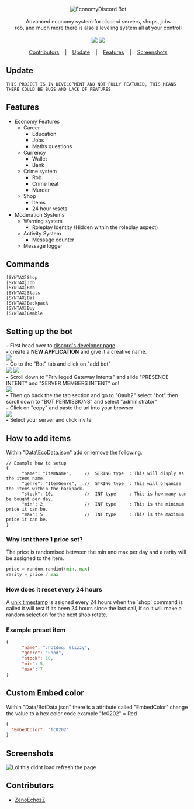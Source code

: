 
<p align=center>

  <img src="https://i.imgur.com/0Eqx8wH.png" alt="EconomyDiscord Bot" />

  <br>
  <br>
  <span>Advanced economy system for discord servers, shops, jobs<br>
rob, and much more there is also a leveling system all at your controll<br></span>
  <br>
  <a target="_blank" href="https://www.python.org/downloads/" title="Python version"><img src="https://img.shields.io/badge/python-3.7|3.8|3.9-green.svg"></a>
  <a target="_blank" href="https://github.com/Rapptz/discord.py" title="Python version"><img src="https://img.shields.io/badge/discord.py-1.6.0-blue.svg"></a>
</p>

<p align="center">
  <a href="#Contributors">Contributors</a>
  &nbsp;&nbsp;&nbsp;|&nbsp;&nbsp;&nbsp;
  <a href="#Update">Update</a>
  &nbsp;&nbsp;&nbsp;|&nbsp;&nbsp;&nbsp;
  <a href="#Features">Features</a>
  &nbsp;&nbsp;&nbsp;|&nbsp;&nbsp;&nbsp;
  <a href="#Screenshots">Screenshots</a>
</p>

## Update
```console
THIS PROJECT IS IN DEVELOPMENT AND NOT FULLY FEATURED, THIS MEANS THERE COULD BE BUGS AND LACK OF FEATURES
```

## Features
* Economy Features
  * Career
    * Education
    * Jobs
    * Maths questions
  * Currency
    * Wallet
    * Bank
  * Crime system
    * Rob
    * Crime heat
    * Murder
  * Shop
    * Items
    * 24 hour resets
* Moderation Systems
  * Warning system
    * Roleplay Identity (Hidden within the roleplay aspect)
  * Activity System
    * Message counter
  * Message logger
  
  
## Commands
```console
[SYNTAX]Shop
[SYNTAX]Job
[SYNTAX]Rob
[SYNTAX]Stats
[SYNTAX]Bal
[SYNTAX]Backpack
[SYNTAX]Buy
[SYNTAX]Gamble
```
## Setting up the bot

<strong>-</strong> First head over to <a href="https://discord.com/developers/applications">discord's developer page</a> <br>
<strong>-</strong> create a <strong>NEW APPLICATION</strong> and give it a creative name.<br>
<img src="https://i.imgur.com/ssAeYnC.png"><br>
<strong>-</strong> Go to the "Bot" tab and click on "add bot"<br>
<img src="https://i.imgur.com/IRgdtiR.png"> <img src="https://i.imgur.com/MqqrVo3.png"><br>
<strong>-</strong> Scroll down to "Privileged Gateway Intents" and slide "PRESENCE INTENT" and "SERVER MEMBERS INTENT" on!<br>
<img src="https://i.imgur.com/Uj3f137.png"><br>
<strong>-</strong> Then go back the the tab section and go to "Oauh2" select "bot" then scroll down to "BOT PERMISSIONS" and select "administrator"<br>
<strong>-</strong> Click on "copy" and paste the url into your browser<br>
<img src="https://i.imgur.com/bbDwpPD.png"><br>
<strong>-</strong> Select your server and click invite<br>


## How to add items
Within "Data\EcoData.json" add or remove the following.
```console
// Example how to setup
{
      "name": "ItemName",     //  STRING type  : This will disply as the items name.
      "genre": "ItemGenre",   //  STRING type  : This will organise the items within the backpack.
      "stock": 10,            //  INT type     : This is how many can be bought per day.
      "min": 2,               //  INT type     : This is the minimum price it can be.
      "max": 5                //  INT type     : This is the maximum price it can be.
}
```
<h3>Why isnt there 1 price set?</h3>
The price is randomised between the min and max per day and a rarity will be assigned to the item.

```python
price = random.randint(min, max)
rarity = price / max
```
<h3>How does it reset every 24 hours</h3>
A <a href="https://en.wikipedia.org/wiki/Unix_timestamp">unix timestamp</a> is asigned every 24 hours when the `shop` command is called
it will test if its been 24 hours since the last call, if so it will make a random selection for the next shop rotate.

<h3>Example preset item</h3>

```json
{
      "name": ":hotdog: Glizzy",
      "genre": "Food",
      "stock": 10,
      "min": 5,
      "max": 7
}
```

## Custom Embed color
Within "Data/BotData.json" there is a attribute called "EmbedColor" change the value to a hex color code example "fc0202" = Red
```json
{
  "EmbedColor": "fc0202"
}
```

## Screenshots
<img src="https://i.imgur.com/lOG2vOe.png" alt="Lol this didnt load refresh the page" />

## Contributors
* [ZenoEchozZ](https://github.com/NotReeceHarris) 
